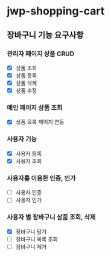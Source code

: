 # jwp-shopping-cart

## 장바구니 기능 요구사항

### 관리자 페이지 상품 CRUD
- [x] 상품 조회
- [x] 상품 등록
- [x] 상품 삭제
- [x] 상품 수정

### 메인 페이지 상품 조회
- [x] 상품 목록 페이지 연동

### 사용자 기능
- [x] 사용자 등록
- [x] 사용자 조회

### 사용자를 이용한 인증, 인가
- [ ] 사용자 인증
- [ ] 사용자 인가

### 사용자 별 장바구니 상품 조회, 삭제
- [x] 장바구니 담기
- [ ] 장바구니 목록 조회
- [ ] 장바구니 제거
